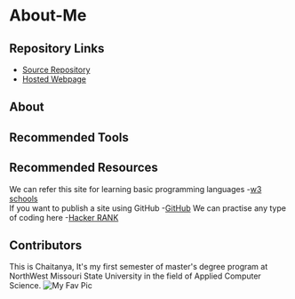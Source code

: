 # About-Me
## Repository Links

- [Source Repository](https://github.com/chaitanyapopuri/About-Me)
- [Hosted Webpage](https://chaitanyapopuri.github.io/chaitanya.github.io/)

## About
  
## Recommended Tools

## Recommended Resources
We can refer this site for learning basic programming languages
-[w3 schools](https://www.w3schools.com/) <br>
If you want to publish a site using GitHub
-[GitHub](https://github.com/)
We can practise any type of coding here
-[Hacker RANK](https://www.hackerrank.com/)

## Contributors
This is Chaitanya, It's my first semester of master's degree program at NorthWest Missouri State University in the field of Applied 
Computer Science.
![My Fav Pic]()
